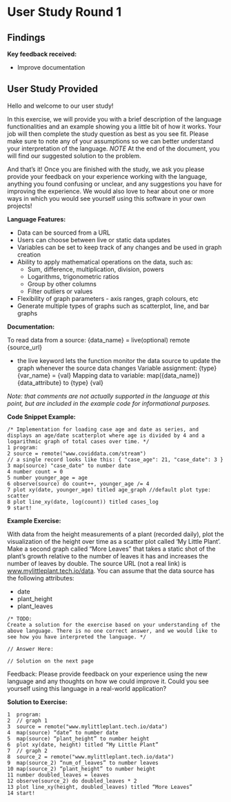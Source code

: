 # User Study Round 1
## Findings



**Key feedback received:**
- Improve documentation


## User Study Provided

Hello and welcome to our user study!

In this exercise, we will provide you with a brief description of the language functionalities and an example showing you a little bit of how it works. Your job will then complete the study question as best as you see fit. Please make sure to note any of your assumptions so we can better understand your interpretation of the language. *NOTE* At the end of the document, you will find our suggested solution to the problem.

And that’s it! Once you are finished with the study, we ask you please provide your feedback on your experience working with the language, anything you found confusing or unclear, and any suggestions you have for improving the experience. We would also love to hear about one or more ways in which you would see yourself using this software in your own projects!


**Language Features:**
- Data can be sourced from a URL
- Users can choose between live or static data updates
- Variables can be set to keep track of any changes and be used in graph creation
- Ability to apply mathematical operations on the data, such as:
    - Sum, difference, multiplication, division, powers	
    - Logarithms, trigonometric ratios
    - Group by other columns
    - Filter outliers or values 
- Flexibility of graph parameters - axis ranges, graph colours, etc
- Generate multiple types of graphs such as scatterplot, line, and bar graphs


**Documentation:**

To read data from a source: {data_name} = live(optional) remote {source_url} 
- the live keyword lets the function monitor the data source to update the graph whenever the source data changes
Variable assignment: {type} {var_name} = {val} 
Mapping data to variable: map({data_name}) {data_attribute} to {type} {val} 

*Note: that comments are not actually supported in the language at this point, but are included in the example code for informational purposes.*


**Code Snippet Example:**

~~~
/* Implementation for loading case age and date as series, and displays an age/date scatterplot where age is divided by 4 and a logarithmic graph of total cases over time. */
1 program:
2 source = remote("www.coviddata.com/stream") 
// a single record looks like this: { "case_age": 21, "case_date": 3 }
3 map(source) "case_date" to number date
4 number count = 0
5 number younger_age = age
6 observe(source) do count++, younger_age /= 4
7 plot xy(date, younger_age) titled age_graph //default plot type: scatter
8 plot line_xy(date, log(count)) titled cases_log
9 start!
~~~

**Example Exercise:**

With data from the height measurements of a plant (recorded daily), plot the visualization of the height over time as a scatter plot called ‘My Little Plant’. Make a second graph called “More Leaves” that takes a static shot of the plant’s growth relative to the number of leaves it has and increases the number of leaves by double. The source URL (not a real link) is www.mylittleplant.tech.io/data. You can assume that the data source has the following attributes:
- date
- plant_height
- plant_leaves

~~~
/* TODO:
Create a solution for the exercise based on your understanding of the above language. There is no one correct answer, and we would like to see how you have interpreted the language. */

// Answer Here:

// Solution on the next page
~~~

Feedback: 
Please provide feedback on your experience using the new language and any thoughts on how we could improve it. Could you see yourself using this language in a real-world application? 


**Solution to Exercise:**

~~~
1  program:
2  // graph 1
3  source = remote("www.mylittleplant.tech.io/data")
4  map(source) “date” to number date
5  map(source) “plant_height” to number height
6  plot xy(date, height) titled “My Little Plant”
7  // graph 2
8  source_2 = remote("www.mylittleplant.tech.io/data")
9  map(source_2) “num_of_leaves” to number leaves
10 map(source_2) “plant_height” to number height
11 number doubled_leaves = leaves
12 observe(source_2) do doubled_leaves * 2
13 plot line_xy(height, doubled_leaves) titled “More Leaves”
14 start!
~~~